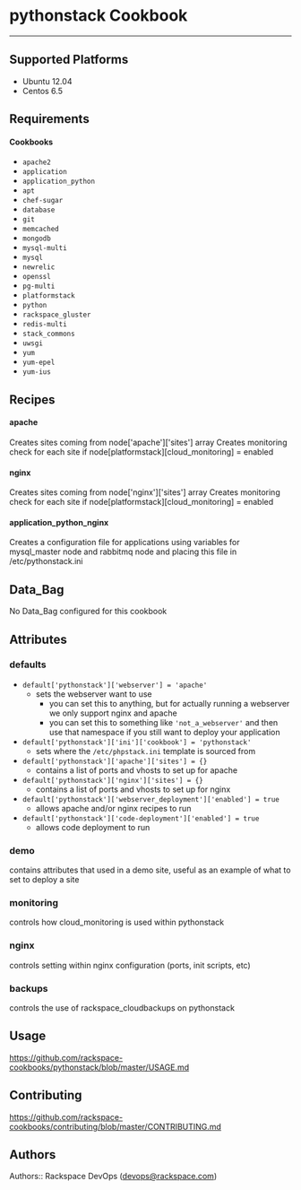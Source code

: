 # pythonstack Cookbook
-------------------------------

Supported Platforms
-------------------
* Ubuntu 12.04
* Centos 6.5

Requirements
------------
#### Cookbooks

* `apache2`
* `application`
* `application_python`
* `apt`
* `chef-sugar`
* `database`
* `git`
* `memcached`
* `mongodb`
* `mysql-multi`
* `mysql`
* `newrelic`
* `openssl`
* `pg-multi`
* `platformstack`
* `python`
* `rackspace_gluster`
* `redis-multi`
* `stack_commons`
* `uwsgi`
* `yum`
* `yum-epel`
* `yum-ius`


Recipes
----------

#### apache
Creates sites coming from node['apache']['sites'] array
Creates monitoring check for each site if node[platformstack][cloud_monitoring] = enabled  

#### nginx
Creates sites coming from node['nginx']['sites'] array
Creates monitoring check for each site if node[platformstack][cloud_monitoring] = enabled  

#### application_python_nginx
Creates a configuration file for applications using variables for mysql_master node and rabbitmq node and placing this file in /etc/pythonstack.ini


Data_Bag
----------

No Data_Bag configured for this cookbook


Attributes
----------

### defaults

- `default['pythonstack']['webserver'] = 'apache'`
  - sets the webserver want to use
    - you can set this to anything, but for actually running a webserver we only support nginx and apache
    - you can set this to something like `'not_a_webserver'` and then use that namespace if you still want to deploy your application
- `default['pythonstack']['ini']['cookbook'] = 'pythonstack'`
  - sets where the `/etc/phpstack.ini` template is sourced from
- `default['pythonstack']['apache']['sites'] = {}`
  - contains a list of ports and vhosts to set up for apache
- `default['pythonstack']['nginx']['sites'] = {}`
  - contains a list of ports and vhosts to set up for nginx
- `default['pythonstack']['webserver_deployment']['enabled'] = true`
  - allows apache and/or nginx recipes to run
- `default['pythonstack']['code-deployment']['enabled'] = true`
  - allows code deployment to run

### demo

contains attributes that used in a demo site, useful as an example of what to set to deploy a site

### monitoring

controls how cloud_monitoring is used within pythonstack

### nginx

controls setting within nginx configuration (ports, init scripts, etc)

### backups

controls the use of rackspace_cloudbackups on pythonstack

Usage
-----

https://github.com/rackspace-cookbooks/pythonstack/blob/master/USAGE.md


Contributing
------------

https://github.com/rackspace-cookbooks/contributing/blob/master/CONTRIBUTING.md


Authors
-------
Authors:: Rackspace DevOps (devops@rackspace.com)

